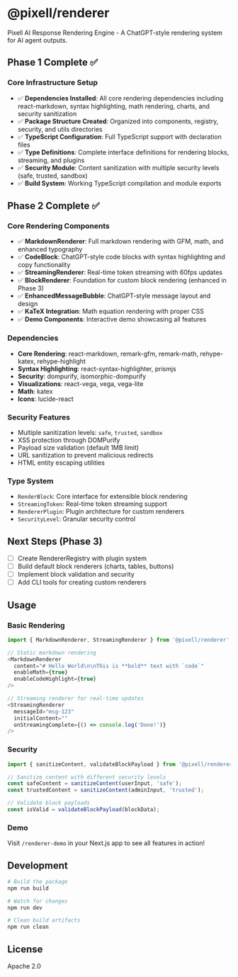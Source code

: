 # @pixell/renderer

Pixell AI Response Rendering Engine - A ChatGPT-style rendering system for AI agent outputs.

## Phase 1 Complete ✅

### Core Infrastructure Setup

- ✅ **Dependencies Installed**: All core rendering dependencies including react-markdown, syntax highlighting, math rendering, charts, and security sanitization
- ✅ **Package Structure Created**: Organized into components, registry, security, and utils directories
- ✅ **TypeScript Configuration**: Full TypeScript support with declaration files
- ✅ **Type Definitions**: Complete interface definitions for rendering blocks, streaming, and plugins
- ✅ **Security Module**: Content sanitization with multiple security levels (safe, trusted, sandbox)
- ✅ **Build System**: Working TypeScript compilation and module exports

## Phase 2 Complete ✅

### Core Rendering Components

- ✅ **MarkdownRenderer**: Full markdown rendering with GFM, math, and enhanced typography
- ✅ **CodeBlock**: ChatGPT-style code blocks with syntax highlighting and copy functionality
- ✅ **StreamingRenderer**: Real-time token streaming with 60fps updates
- ✅ **BlockRenderer**: Foundation for custom block rendering (enhanced in Phase 3)
- ✅ **EnhancedMessageBubble**: ChatGPT-style message layout and design
- ✅ **KaTeX Integration**: Math equation rendering with proper CSS
- ✅ **Demo Components**: Interactive demo showcasing all features

### Dependencies

- **Core Rendering**: react-markdown, remark-gfm, remark-math, rehype-katex, rehype-highlight
- **Syntax Highlighting**: react-syntax-highlighter, prismjs
- **Security**: dompurify, isomorphic-dompurify
- **Visualizations**: react-vega, vega, vega-lite
- **Math**: katex
- **Icons**: lucide-react

### Security Features

- Multiple sanitization levels: `safe`, `trusted`, `sandbox`
- XSS protection through DOMPurify
- Payload size validation (default 1MB limit)
- URL sanitization to prevent malicious redirects
- HTML entity escaping utilities

### Type System

- `RenderBlock`: Core interface for extensible block rendering
- `StreamingToken`: Real-time token streaming support
- `RendererPlugin`: Plugin architecture for custom renderers
- `SecurityLevel`: Granular security control

## Next Steps (Phase 3)

- [ ] Create RendererRegistry with plugin system
- [ ] Build default block renderers (charts, tables, buttons)
- [ ] Implement block validation and security
- [ ] Add CLI tools for creating custom renderers

## Usage

### Basic Rendering

```typescript
import { MarkdownRenderer, StreamingRenderer } from '@pixell/renderer';

// Static markdown rendering
<MarkdownRenderer 
  content="# Hello World\n\nThis is **bold** text with `code`"
  enableMath={true}
  enableCodeHighlight={true}
/>

// Streaming renderer for real-time updates
<StreamingRenderer
  messageId="msg-123"
  initialContent=""
  onStreamingComplete={() => console.log('Done!')}
/>
```

### Security

```typescript
import { sanitizeContent, validateBlockPayload } from '@pixell/renderer';

// Sanitize content with different security levels
const safeContent = sanitizeContent(userInput, 'safe');
const trustedContent = sanitizeContent(adminInput, 'trusted');

// Validate block payloads
const isValid = validateBlockPayload(blockData);
```

### Demo

Visit `/renderer-demo` in your Next.js app to see all features in action!

## Development

```bash
# Build the package
npm run build

# Watch for changes
npm run dev

# Clean build artifacts
npm run clean
```

## License

Apache 2.0 
